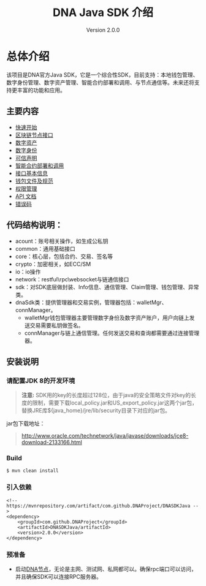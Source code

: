 <h1 align="center"> DNA Java SDK 介绍 </h1>

<p align="center" class="version">Version 2.0.0 </p>


# 总体介绍

该项目是DNA官方Java SDK，它是一个综合性SDK，目前支持：本地钱包管理、数字身份管理、数字资产管理、智能合约部署和调用、与节点通信等。未来还将支持更丰富的功能和应用。

## 主要内容

- [快速开始](sdk_get_start.md)
- [区块链节点接口](basic.md)
- [数字资产](asset.md)
- [数字身份](dnaid.md)
- [可信声明](dnaid_claim.md)
- [智能合约部署和调用](smartcontract.md)
- [接口基本信息](interface.md)
- [钱包文件及规范](Wallet_File_Specification_cn.md)
- [权限管理](auth.md)
- [API 文档](https://github.com/DNAProject/DNA/tree/master/docs/specifications)
- [错误码](errorcode.md)

## 代码结构说明：

* acount：账号相关操作，如生成公私钥
* common：通用基础接口
* core：核心层，包括合约、交易、签名等
* crypto：加密相关，如ECC/SM
* io：io操作
* network：restful\rpc\websocket与链通信接口
* sdk：对SDK底层做封装、Info信息、通信管理、Claim管理、钱包管理、异常类。
* dnaSdk类：提供管理器和交易实例，管理器包括：walletMgr、connManager。
    * walletMgr钱包管理器主要管理数字身份及数字资产账户，用户向链上发送交易需要私钥做签名。 
    * connManager与链上通信管理。任何发送交易和查询都需要通过连接管理器。

## 安装说明

### 请配置JDK 8的开发环境

> **注意:**  SDK用的key的长度超过128位，由于java的安全策略文件对key的长度的限制，需要下载local_policy.jar和US_export_policy.jar这两个jar包，替换JRE库${java_home}/jre/lib/security目录下对应的jar包。

jar包下载地址：

>http://www.oracle.com/technetwork/java/javase/downloads/jce8-download-2133166.html


### Build

```
$ mvn clean install
```

### 引入依赖


```
<!-- https://mvnrepository.com/artifact/com.github.DNAProject/DNASDKJava -->
<dependency>
    <groupId>com.github.DNAProject</groupId>
    <artifactId>DNASDKJava/artifactId>
    <version>2.0.0</version>
</dependency>
```

### 预准备

* 启动[DNA节点](https://github.com/DNAProject/DNA)，无论是主网、测试网、私网都可以。确保rpc端口可以访问，并且确保SDK可以连接RPC服务器。
